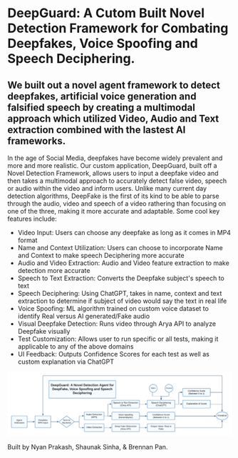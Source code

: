 # DeepGuard: A Cutom Built Novel Detection Framework for Combating Deepfakes, Voice Spoofing and Speech Deciphering.

## We built out a novel agent framework to detect deepfakes, artificial voice generation and falsified speech by creating a multimodal approach which utilized Video, Audio and Text extraction combined with the lastest AI frameworks. 

In the age of Social Media, deepfakes have become widely prevalent and more and more realistic. Our custom application, DeepGuard, built off a Novel Detection Framework, allows users to input a deepfake video and then takes a multimodal approach to accurately detect false video, speech or audio within the video and inform users. Unlike many current day detection algorithms, DeepFake is the first of its kind to be able to parse through the audio, video and speech of a video rathering than focusing on one of the three, making it more accurate and adaptable. Some cool key features include:

* Video Input: Users can choose any deepfake as long as it comes in MP4 format
* Name and Context Utilization: Users can choose to incorporate Name and Context to make speech Deciphering more accurate
* Audio and Video Extraction: Audio and Video feature extraction to make detection more accurate
* Speech to Text Extraction: Converts the Deepfake subject's speech to text 
* Speech Deciphering: Using ChatGPT, takes in name, context and text extraction to determine if subject of video would say the text in real life
* Voice Spoofing: ML algorithm trained on custom voice dataset to identify Real versus AI generated/Fake audio
* Visual Deepfake Detection: Runs video through Arya API to analyze Deepfake visually
* Test Customization: Allows user to run specific or all tests, making it applicable to any of the above domains
* UI Feedback: Outputs Confidence Scores for each test as well as custom explanation via ChatGPT
  
![agent-flow-chart](Flowchart.png)

Built by Nyan Prakash, Shaunak Sinha, & Brennan Pan.
